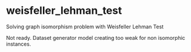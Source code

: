 # weisfeller_lehman_test
Solving graph isomorphism problem with Weisfeller Lehman Test

Not ready.
Dataset generator model creating too weak for non isomorphic instances.
